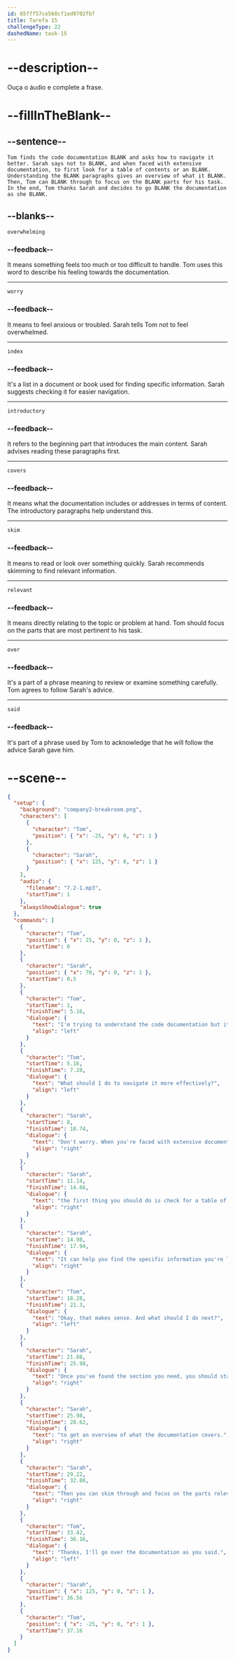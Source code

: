 ```yaml
---
id: 65fff57ce568cf1ed9702fbf
title: Tarefa 15
challengeType: 22
dashedName: task-15
---
```


<!-- (Audio) The whole dialogue -->

# --description--

Ouça o áudio e complete a frase.

# --fillInTheBlank--

## --sentence--

`Tom finds the code documentation BLANK and asks how to navigate it better. Sarah says not to BLANK, and when faced with extensive documentation, to first look for a table of contents or an BLANK. Understanding the BLANK paragraphs gives an overview of what it BLANK. Then, Tom can BLANK through to focus on the BLANK parts for his task. In the end, Tom thanks Sarah and decides to go BLANK the documentation as she BLANK.`

## --blanks--

`overwhelming`

### --feedback--

It means something feels too much or too difficult to handle. Tom uses this word to describe his feeling towards the documentation.

---

`worry`

### --feedback--

It means to feel anxious or troubled. Sarah tells Tom not to feel overwhelmed.

---

`index`

### --feedback--

It's a list in a document or book used for finding specific information. Sarah suggests checking it for easier navigation.

---

`introductory`

### --feedback--

It refers to the beginning part that introduces the main content. Sarah advises reading these paragraphs first.

---

`covers`

### --feedback--

It means what the documentation includes or addresses in terms of content. The introductory paragraphs help understand this.

---

`skim`

### --feedback--

It means to read or look over something quickly. Sarah recommends skimming to find relevant information.

---

`relevant`

### --feedback--

It means directly relating to the topic or problem at hand. Tom should focus on the parts that are most pertinent to his task.

---

`over`

### --feedback--

It's a part of a phrase meaning to review or examine something carefully. Tom agrees to follow Sarah's advice.

---

`said`

### --feedback--

It's part of a phrase used by Tom to acknowledge that he will follow the advice Sarah gave him.

# --scene--

```json
{
  "setup": {
    "background": "company2-breakroom.png",
    "characters": [
      {
        "character": "Tom",
        "position": { "x": -25, "y": 0, "z": 1 }
      },
      {
        "character": "Sarah",
        "position": { "x": 125, "y": 0, "z": 1 }
      }
    ],
    "audio": {
      "filename": "7.2-1.mp3",
      "startTime": 1
    },
    "alwaysShowDialogue": true
  },
  "commands": [
    {
      "character": "Tom",
      "position": { "x": 25, "y": 0, "z": 1 },
      "startTime": 0
    },
    {
      "character": "Sarah",
      "position": { "x": 70, "y": 0, "z": 1 },
      "startTime": 0.5
    },
    {
      "character": "Tom",
      "startTime": 1,
      "finishTime": 5.16,
      "dialogue": {
        "text": "I'm trying to understand the code documentation but it's quite overwhelming.",
        "align": "left"
      }
    },
    {
      "character": "Tom",
      "startTime": 5.16,
      "finishTime": 7.28,
      "dialogue": {
        "text": "What should I do to navigate it more effectively?",
        "align": "left"
      }
    },
    {
      "character": "Sarah",
      "startTime": 8,
      "finishTime": 10.74,
      "dialogue": {
        "text": "Don't worry. When you're faced with extensive documentation,",
        "align": "right"
      }
    },
    {
      "character": "Sarah",
      "startTime": 11.14,
      "finishTime": 14.66,
      "dialogue": {
        "text": "the first thing you should do is check for a table of contents or an index.",
        "align": "right"
      }
    },
    {
      "character": "Sarah",
      "startTime": 14.98,
      "finishTime": 17.94,
      "dialogue": {
        "text": "It can help you find the specific information you're looking for.",
        "align": "right"
      }
    },
    {
      "character": "Tom",
      "startTime": 18.28,
      "finishTime": 21.3,
      "dialogue": {
        "text": "Okay, that makes sense. And what should I do next?",
        "align": "left"
      }
    },
    {
      "character": "Sarah",
      "startTime": 21.88,
      "finishTime": 25.98,
      "dialogue": {
        "text": "Once you've found the section you need, you should start by reading the introductory paragraphs",
        "align": "right"
      }
    },
    {
      "character": "Sarah",
      "startTime": 25.98,
      "finishTime": 28.62,
      "dialogue": {
        "text": "to get an overview of what the documentation covers.",
        "align": "right"
      }
    },
    {
      "character": "Sarah",
      "startTime": 29.22,
      "finishTime": 32.88,
      "dialogue": {
        "text": "Then you can skim through and focus on the parts relevant to your current task.",
        "align": "right"
      }
    },
    {
      "character": "Tom",
      "startTime": 33.42,
      "finishTime": 36.16,
      "dialogue": {
        "text": "Thanks, I'll go over the documentation as you said.",
        "align": "left"
      }
    },
    {
      "character": "Sarah",
      "position": { "x": 125, "y": 0, "z": 1 },
      "startTime": 36.56
    },
    {
      "character": "Tom",
      "position": { "x": -25, "y": 0, "z": 1 },
      "startTime": 37.16
    }
  ]
}
```

